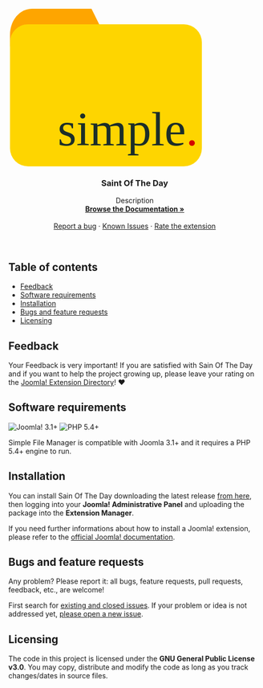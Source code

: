 <p align="center">
  <a href="http://simplefilemanager.eu/">

<svg
   xmlns:dc="http://purl.org/dc/elements/1.1/"
   xmlns:cc="http://creativecommons.org/ns#"
   xmlns:rdf="http://www.w3.org/1999/02/22-rdf-syntax-ns#"
   xmlns:svg="http://www.w3.org/2000/svg"
   xmlns="http://www.w3.org/2000/svg"
   xmlns:sodipodi="http://sodipodi.sourceforge.net/DTD/sodipodi-0.dtd"
   xmlns:inkscape="http://www.inkscape.org/namespaces/inkscape"
   width="102mm"
   height="86mm"
   viewBox="0 0 102 86"
   version="1.1"
   id="svg970"
   inkscape:version="0.92.2 (5c3e80d, 2017-08-06)"
   sodipodi:docname="e_logo.svg">
  <defs
     id="defs964" />
  <sodipodi:namedview
     id="base"
     pagecolor="#ffffff"
     bordercolor="#666666"
     borderopacity="1.0"
     inkscape:pageopacity="0.0"
     inkscape:pageshadow="2"
     inkscape:zoom="0.35"
     inkscape:cx="-602.85714"
     inkscape:cy="445.71429"
     inkscape:document-units="mm"
     inkscape:current-layer="layer1"
     showgrid="false"
     inkscape:window-width="1366"
     inkscape:window-height="723"
     inkscape:window-x="0"
     inkscape:window-y="0"
     inkscape:window-maximized="1" />
  <metadata
     id="metadata967">
    <rdf:RDF>
      <cc:Work
         rdf:about="">
        <dc:format>image/svg+xml</dc:format>
        <dc:type
           rdf:resource="http://purl.org/dc/dcmitype/StillImage" />
        <dc:title />
      </cc:Work>
    </rdf:RDF>
  </metadata>
  <g
     inkscape:label="Layer 1"
     inkscape:groupmode="layer"
     id="layer1"
     transform="translate(0,-211)">
    <path
       style="opacity:1;fill:#fea500;fill-opacity:1;stroke:none;stroke-width:2.6127007;stroke-miterlimit:4;stroke-dasharray:none;stroke-opacity:1"
       d="m 12.4318,213.92081 c -6.4264011,0 -11.60032625,6.10558 -11.60032625,13.6899 v 6.11584 H 53.703183 L 43.86399,213.92081 Z"
       id="rect1537"
       inkscape:connector-curvature="0" />
    <rect
       style="opacity:1;fill:#fed500;fill-opacity:1;stroke:none;stroke-width:2.40499997;stroke-miterlimit:4;stroke-dasharray:none;stroke-opacity:1"
       id="rect1537-3"
       width="101.29762"
       height="74.839287"
       x="0.83147353"
       y="222.08485"
       ry="9.5" />
    <text
       xml:space="preserve"
       style="font-style:normal;font-variant:normal;font-weight:normal;font-stretch:normal;font-size:10.58333302px;line-height:1.25;font-family:Coolvetica;-inkscape-font-specification:Coolvetica;letter-spacing:0px;word-spacing:0px;opacity:1;fill:#1c2e29;fill-opacity:1;stroke:none;stroke-width:0.26458332"
       x="26.000164"
       y="285.9631"
       id="text1608"><tspan
         sodipodi:role="line"
         id="tspan1606"
         x="26.000164"
         y="285.9631"
         style="font-size:25.39999962px;fill:#1c2e29;fill-opacity:1;stroke-width:0.26458332">s<tspan
   style="text-align:end;text-anchor:end"
   id="tspan1631">imple<tspan
   style="fill:#d40000"
   id="tspan817">.</tspan></tspan></tspan></text>
  </g>
</svg>

  </a>

  <h3 align="center">Saint Of The Day</h3>

  <p align="center">
    Description
    <br>
    <a href="https://github.com/gmansillo/saintoftheday/wiki"><strong>Browse the Documentation »</strong></a>
    <br>
    <br>
    <a href="https://github.com/gmansillo/saintoftheday/issues/new">Report a bug</a>
    ·
    <a href="https://github.com/gmansillo/saintoftheday/issues">Known Issues</a>
    ·
    <a href="https://extensions.joomla.org/extension/saint-of-the-day/">Rate the extension</a>
  </p>
</p>

<br>


## Table of contents

- [Feedback](#feedback)
- [Software requirements](#software-requirements)
- [Installation](#installation)
- [Bugs and feature requests](#bugs-and-feature-requests)
- [Licensing](#licensing)


## Feedback

Your Feedback is very important! If you are satisfied with Sain Of The Day and if you want to help the project growing up, please leave your rating on the <a href="https://extensions.joomla.org/extension/saint-of-the-day/">Joomla! Extension Directory</a>! :heart:


## Software requirements

![Joomla! 3.1+](https://img.shields.io/badge/Joomla!-3.1+-blue.svg) ![PHP 5.4+](https://img.shields.io/badge/PHP-5.4+-brightgreen.svg)

Simple File Manager is compatible with Joomla 3.1+ and it requires a PHP 5.4+ engine to run.


## Installation

You can install Sain Of The Day downloading the latest release <a href="http://gmansillo.github.io/simplefilemanager/" target="_blank">from here</a>, then logging into your **Joomla! Administrative Panel** and uploading the package into the **Extension Manager**.  

If you need further informations about how to install a Joomla! extension, please refer to the <a href="https://docs.joomla.org/Installing_an_extension" target="_blank">official Joomla! documentation</a>.


## Bugs and feature requests

Any problem? Please report it: all bugs, feature requests, pull requests, feedback, etc., are welcome!

First search for [existing and closed issues](https://github.com/gmansillo/saintoftheday/issues?utf8=%E2%9C%93&q=is%3Aissue). If your problem or idea is not addressed yet, [please open a new issue](https://github.com/gmansillo/saintoftheday/issues/new?template=issue).


## Licensing

The code in this project is licensed under the **GNU General Public License v3.0**. You may copy, distribute and modify the code as long as you track changes/dates in source files.

